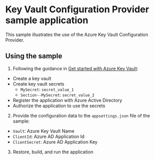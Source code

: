 # Key Vault Configuration Provider sample application

This sample illustrates the use of the Azure Key Vault Configuration Provider.

## Using the sample
1. Following the guidance in [Get started with Azure Key Vault](https://docs.microsoft.com/azure/key-vault/key-vault-get-started):
  * Create a key vault
  * Create key vault secrets
    - `MySecret`: `secret_value_1`
    - `Section--MySecret`: `secret_value_2`
  * Register the application with Azure Active Directory
  * Authorize the application to use the secrets
2. Provide the configuration data to the `appsettings.json` file of the sample:
  * `Vault`: Azure Key Vault Name
  * `ClientId`: Azure AD Application Id
  * `ClientSecret`: Azure AD Application Key
3. Restore, build, and run the application
